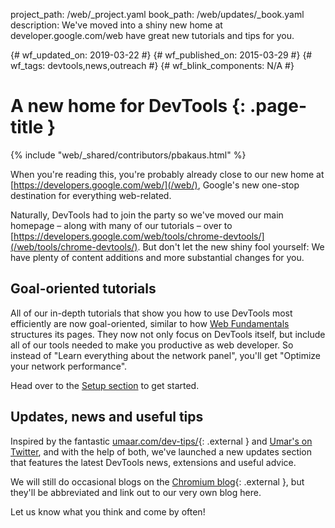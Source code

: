 project_path: /web/_project.yaml
book_path: /web/updates/_book.yaml
description: We've moved into a shiny new home at developer.google.com/web have great new tutorials and tips for you.

{# wf_updated_on: 2019-03-22 #}
{# wf_published_on: 2015-03-29 #}
{# wf_tags: devtools,news,outreach #}
{# wf_blink_components: N/A #}

# A new home for DevTools {: .page-title }

{% include "web/_shared/contributors/pbakaus.html" %}



When you're reading this, you're probably already close to our new home at [https://developers.google.com/web/](/web/), Google's new one-stop destination for everything web-related.

Naturally, DevTools had to join the party so we've moved our main homepage – along with many of our tutorials – over to [https://developers.google.com/web/tools/chrome-devtools/](/web/tools/chrome-devtools/). But don't let the new shiny fool yourself: We have plenty of content additions and more substantial changes for you.

## Goal-oriented tutorials

All of our in-depth tutorials that show you how to use DevTools most efficiently are now goal-oriented, similar to how [Web Fundamentals](/web/fundamentals) structures its pages. They now not only focus on DevTools itself, but include all of our tools needed to make you productive as web developer. So instead of "Learn everything about the network panel", you'll get "Optimize your network performance".

Head over to the [Setup section](/web/tools/setup/) to get started.

## Updates, news and useful tips

Inspired by the fantastic [umaar.com/dev-tips/](https://umaar.com/dev-tips/){: .external } and [Umar's on Twitter](https://twitter.com/umaar), and with the help of both, we've launched a new updates section that features the latest DevTools news, extensions and useful advice.

We will still do occasional blogs on the [Chromium blog](https://blog.chromium.org/){: .external }, but they'll be abbreviated and link out to our very own blog here.

Let us know what you think and come by often!


